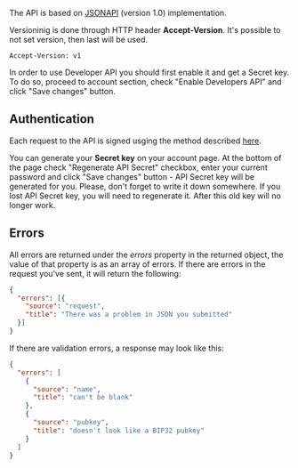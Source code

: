 The API is based on <a href="http://jsonapi.org/" target="_blank">JSONAPI</a> (version 1.0) implementation. 

Versioninig is done through HTTP header **Accept-Version**. It's possible to not set version, then last will be used. 

```
Accept-Version: v1
```

In order to use Developer API you should first enable it and get a Secret key.
To do so, proceed to account section, check "Enable Developers API" and click "Save changes" button.

## Authentication
Each request to the API is signed usging the method described [here](/docs/api/signed_request).

You can generate your **Secret key** on your account page.
At the bottom of the page check "Regenerate API Secret" checkbox, enter your current password and click "Save changes" button - API Secret key will be generated for you.
Please, don't forget to write it down somewhere. If you lost API Secret key, you will need to regenerate it. After this old key will no longer work.

## Errors
All errors are returned under the *errors* property in the returned object, the value of that property is as an array of errors.
If there are errors in the request you've sent, it will return the following:

```json
{
  "errors": [{
    "source": "request",
    "title": "There was a problem in JSON you submitted"
  }]
}
```

If there are validation errors, a response may look like this:

```json
{
  "errors": [
    {
      "source": "name",
      "title": "can't be blank"
    },
    {
      "source": "pubkey",
      "title": "doesn't look like a BIP32 pubkey"
    }
  ]
}
```
